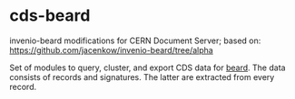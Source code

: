 # cds-beard
invenio-beard modifications for CERN Document Server; based on: https://github.com/jacenkow/invenio-beard/tree/alpha

Set of modules to query, cluster, and export CDS data for [beard](https://github.com/inspirehep/beard/). The data consists of records and signatures. The latter are extracted from every record.
